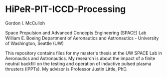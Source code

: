 # HiPeR-PIT-ICCD-Processing
Gordon I. McCulloh

Space Propulsion and Advanced Concepts Engineering (SPACE) Lab
William E. Boeing Department of Aeronautics and Astronautics - University of Washington, Seattle (UW)

This repository contains files for my master's thesis at the UW SPACE Lab in Aeronautics and Astronautics. My research is about the impact of a finite neutral backfill on the testing and operation of inductive pulsed plasma thrusters (IPPTs). My advisor is Professor Justin Little, PhD.
